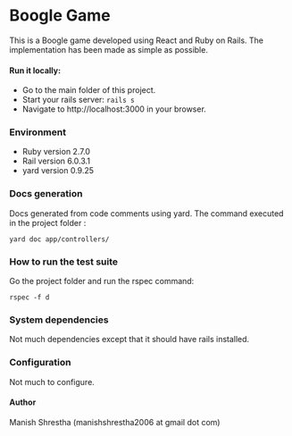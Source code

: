 # Boogle Game

This is a Boogle game developed using React and Ruby on Rails. The implementation
has been made as simple as possible. 


#### Run it locally:
* Go to the main folder of this project.
* Start your rails server: `rails s`
* Navigate to http://localhost:3000 in your browser.

### Environment
* Ruby version 2.7.0
* Rail version 6.0.3.1
* yard version 0.9.25

### Docs generation
Docs generated from code comments using yard. The command executed in the project folder :

  `yard doc app/controllers/` 

### How to run the test suite
Go the project folder and run the rspec command:

`rspec -f d`

### System dependencies
Not much dependencies except that it should have rails installed.

### Configuration
Not much to configure.

#### Author
Manish Shrestha (manishshrestha2006 at gmail dot com)



